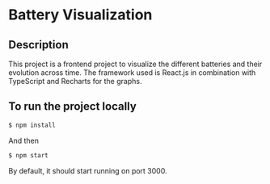 # Battery Visualization

## Description

This project is a frontend project to visualize the different batteries and their evolution across time.
The framework used is React.js in combination with TypeScript and Recharts for the graphs. 

## To run the project locally

```bash
$ npm install
```

And then

```bash
$ npm start
```

By default, it should start running on port 3000.